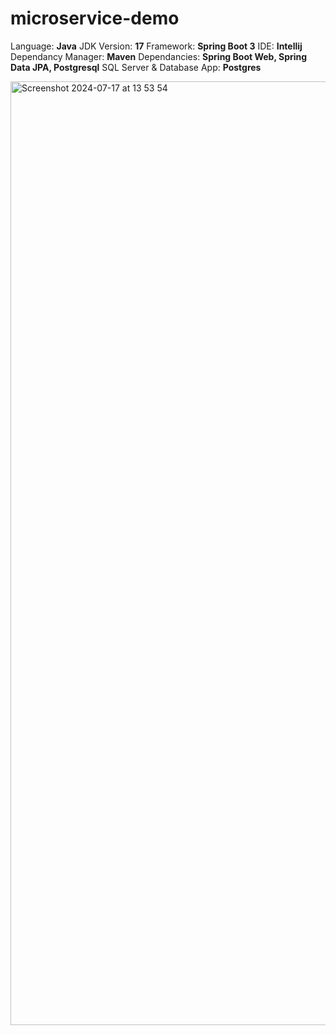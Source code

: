 # microservice-demo

Language: **Java**
JDK Version: **17**
Framework: **Spring Boot 3**
IDE: **Intellij**
Dependancy Manager: **Maven**
Dependancies: **Spring Boot Web, Spring Data JPA, Postgresql**
SQL Server & Database App: **Postgres**

<img width="1510" alt="Screenshot 2024-07-17 at 13 53 54" src="https://github.com/user-attachments/assets/6977b173-ee21-41a6-b864-4ed435c1312a">
